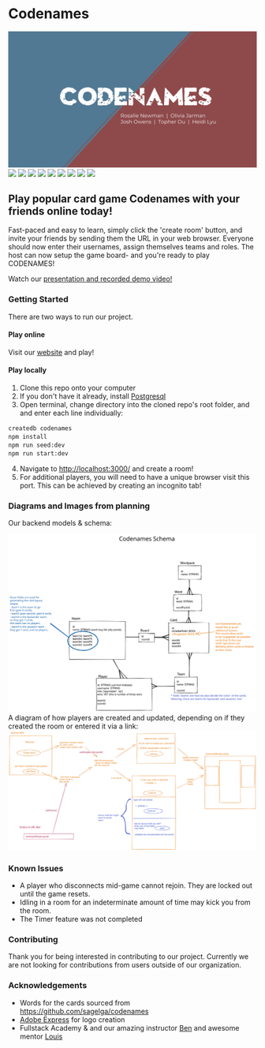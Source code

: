 # Codenames

<img src='public/images/CODENAMES.jpg' alt='logo' height='auto' width='auto'/>

<div class="flex-container"><!-- .element: style="display: flex; flex-direction: row;" -->
  <img src="https://img.shields.io/badge/Typescript-027bcd?&logo=typescript&logoColor=white" />
  <img src="https://img.shields.io/badge/Firebase-red?&logo=firebase"/>
  <img src="https://img.shields.io/badge/ts–node-242526?&logo=tsnode"/>
  <img src="https://img.shields.io/badge/Express-yellowgreen?&logo=express"/>
  <img src="https://img.shields.io/badge/Sequelize-2e3b69?&logo=sequelize"/>
  <img src="https://img.shields.io/badge/Redux-764abc?&logo=redux"/>
  <img src="https://img.shields.io/badge/Webpack-darkgreen?&logo=webpack"/>
  <img src="https://img.shields.io/badge/Babel-red?&logo=babel"/>
  <img src="https://img.shields.io/badge/ESLint-764abc?&logo=eslint"/>
</div>

## Play popular card game Codenames with your friends online today!

Fast-paced and easy to learn, simply click the 'create room' button, and invite your friends by sending them the URL in your web browser. Everyone should now enter their usernames, assign themselves teams and roles. The host can now setup the game board- and you're ready to play CODENAMES!

Watch our [presentation and recorded demo video!](https://www.youtube.com/watch?v=nMLCx3XAIkE)

### Getting Started

There are two ways to run our project.

#### Play online

Visit our [website](https://codenames-0nt7.onrender.com) and play!

#### Play locally

1. Clone this repo onto your computer
2. If you don't have it already, install [Postgresql](https://www.postgresql.org/)
3. Open terminal, change directory into the cloned repo's root folder, and and enter each line individually:

```bash
createdb codenames
npm install
npm run seed:dev
npm run start:dev
```

4. Navigate to <http://localhost:3000/> and create a room!
5. For additional players, you will need to have a unique browser visit this port. This can be achieved by creating an incognito tab!

### Diagrams and Images from planning

Our backend models & schema:

![A diagram showing all the models, and their associations](excalidraws/schemaRedrawn.svg)
A diagram of how players are created and updated, depending on if they created the room or entered it via a link:
![Flow of how players are created and updated, depending on if they created the room or entered it via a link.](excalidraws/roomFlow.svg)

### Known Issues

- A player who disconnects mid-game cannot rejoin. They are locked out until the game resets.
- Idling in a room for an indeterminate amount of time may kick you from the room.
- The Timer feature was not completed

### Contributing

Thank you for being interested in contributing to our project. Currently we are not looking for contributions from users outside of our organization.

### Acknowledgements

- Words for the cards sourced from <https://github.com/sagelga/codenames>
- [Adobe Express](https://express.adobe.com/express-apps/logo-maker/) for logo creation
- Fullstack Academy & and our amazing instructor [Ben](https://github.com/Semiroundpizza8) and awesome mentor [Louis](https://github.com/lrabeno)
